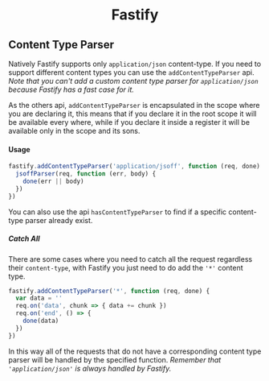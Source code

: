 <h1 align="center">Fastify</h1>

## Content Type Parser
Natively Fastify supports only `application/json` content-type. If you need to support different content types you can use the `addContentTypeParser` api.  
*Note that you can't add a custom content type parser for `application/json` because Fastify has a fast case for it.*

As the others api, `addContentTypeParser` is encapsulated in the scope where you are declaring it, this means that if you declare it in the root scope it will be available every where, while if you declare it inside a register it will be available only in the scope and its sons.

#### Usage
```js
fastify.addContentTypeParser('application/jsoff', function (req, done) {
  jsoffParser(req, function (err, body) {
    done(err || body)
  })
})
```

You can also use the api `hasContentTypeParser` to find if a specific content-type parser already exist.

##### Catch All
There are some cases where you need to catch all the request regardless their `content-type`, with Fastify you just need to do add the `'*'` content type.
```js
fastify.addContentTypeParser('*', function (req, done) {
  var data = ''
  req.on('data', chunk => { data += chunk })
  req.on('end', () => {
    done(data)
  })
})
```
In this way all of the requests that do not have a corresponding content type parser will be handled by the specified function.
*Remember that `'application/json'` is always handled by Fastify.*
